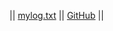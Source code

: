 || [mylog.txt](https://github.com/astrialyanda/os232/blob/master/mylog.txt) || [GitHub](https://github.com/astrialyanda) ||
